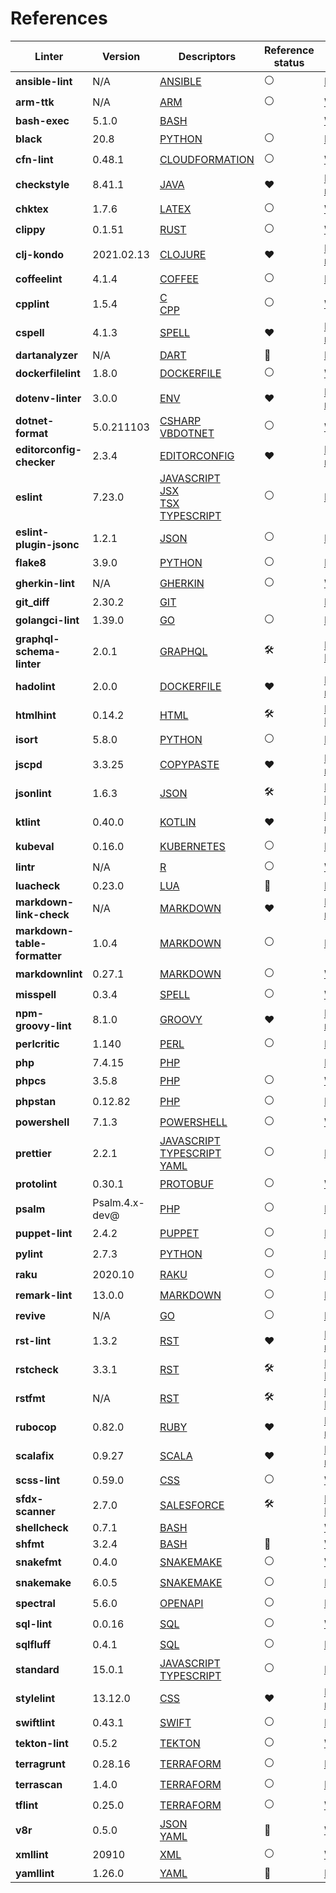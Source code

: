 <!-- This file has been automatically generated by build.py (generate_documentation_all_linters method) -->
<!-- markdownlint-disable -->

# References

| Linter                       | Version        | Descriptors                                                                                                                                                                    | Reference status    | URL                                                                                                                                                  |
|------------------------------|----------------|--------------------------------------------------------------------------------------------------------------------------------------------------------------------------------|---------------------|------------------------------------------------------------------------------------------------------------------------------------------------------|
| **ansible-lint**             | N/A            | [ANSIBLE](descriptors/ansible_ansible_lint.md)                                                                                                                                 | :white_circle:      | [Repository](https://github.com/ansible/ansible-lint){target=_blank}                                                                                 |
| **arm-ttk**                  | N/A            | [ARM](descriptors/arm_arm_ttk.md)                                                                                                                                              | :white_circle:      | [Web Site](https://github.com/Azure/arm-ttk){target=_blank}                                                                                          |
| **bash-exec**                | 5.1.0          | [BASH](descriptors/bash_bash_exec.md)                                                                                                                                          | <!-- -->            | [Web Site](https://tiswww.case.edu/php/chet/bash/bashtop.html){target=_blank}                                                                        |
| **black**                    | 20.8           | [PYTHON](descriptors/python_black.md)                                                                                                                                          | :white_circle:      | [Repository](https://github.com/psf/black){target=_blank}                                                                                            |
| **cfn-lint**                 | 0.48.1         | [CLOUDFORMATION](descriptors/cloudformation_cfn_lint.md)                                                                                                                       | :white_circle:      | [Web Site](https://github.com/martysweet/cfn-lint){target=_blank}                                                                                    |
| **checkstyle**               | 8.41.1         | [JAVA](descriptors/java_checkstyle.md)                                                                                                                                         | :heart:             | [Mega-Linter reference](https://checkstyle.sourceforge.io/index.html#Related_Tools_Active_Tools){target=_blank}                                      |
| **chktex**                   | 1.7.6          | [LATEX](descriptors/latex_chktex.md)                                                                                                                                           | :white_circle:      | [Web Site](https://www.nongnu.org/chktex){target=_blank}                                                                                             |
| **clippy**                   | 0.1.51         | [RUST](descriptors/rust_clippy.md)                                                                                                                                             | :white_circle:      | [Web Site](https://github.com/rust-lang/rust-clippy){target=_blank}                                                                                  |
| **clj-kondo**                | 2021.02.13     | [CLOJURE](descriptors/clojure_clj_kondo.md)                                                                                                                                    | :heart:             | [Mega-Linter reference](https://github.com/borkdude/clj-kondo/blob/master/doc/ci-integration.md#github){target=_blank}                               |
| **coffeelint**               | 4.1.4          | [COFFEE](descriptors/coffee_coffeelint.md)                                                                                                                                     | :white_circle:      | [Repository](https://github.com/clutchski/coffeelint){target=_blank}                                                                                 |
| **cpplint**                  | 1.5.4          | [C](descriptors/c_cpplint.md)<br/> [CPP](descriptors/cpp_cpplint.md)                                                                                                           | :white_circle:      | [Web Site](https://github.com/cpplint/cpplint){target=_blank}                                                                                        |
| **cspell**                   | 4.1.3          | [SPELL](descriptors/spell_cspell.md)                                                                                                                                           | :heart:             | [Mega-Linter reference](https://github.com/streetsidesoftware/cspell/tree/master/packages/cspell#mega-linter){target=_blank}                         |
| **dartanalyzer**             | N/A            | [DART](descriptors/dart_dartanalyzer.md)                                                                                                                                       | :no_entry_sign:     | [Repository](https://github.com/dart-lang/sdk){target=_blank}                                                                                        |
| **dockerfilelint**           | 1.8.0          | [DOCKERFILE](descriptors/dockerfile_dockerfilelint.md)                                                                                                                         | :white_circle:      | [Web Site](https://github.com/replicatedhq/dockerfilelint){target=_blank}                                                                            |
| **dotenv-linter**            | 3.0.0          | [ENV](descriptors/env_dotenv_linter.md)                                                                                                                                        | :heart:             | [Mega-Linter reference](https://dotenv-linter.github.io/#/integrations/mega_linter){target=_blank}                                                   |
| **dotnet-format**            | 5.0.211103     | [CSHARP](descriptors/csharp_dotnet_format.md)<br/> [VBDOTNET](descriptors/vbdotnet_dotnet_format.md)                                                                           | :white_circle:      | [Web Site](https://github.com/dotnet/format){target=_blank}                                                                                          |
| **editorconfig-checker**     | 2.3.4          | [EDITORCONFIG](descriptors/editorconfig_editorconfig_checker.md)                                                                                                               | :heart:             | [Mega-Linter reference](https://github.com/editorconfig-checker/editorconfig-checker#mega-linter){target=_blank}                                     |
| **eslint**                   | 7.23.0         | [JAVASCRIPT](descriptors/javascript_eslint.md)<br/> [JSX](descriptors/jsx_eslint.md)<br/> [TSX](descriptors/tsx_eslint.md)<br/> [TYPESCRIPT](descriptors/typescript_eslint.md) | :white_circle:      | [Repository](https://github.com/eslint/eslint){target=_blank}                                                                                        |
| **eslint-plugin-jsonc**      | 1.2.1          | [JSON](descriptors/json_eslint_plugin_jsonc.md)                                                                                                                                | :white_circle:      | [Repository](https://github.com/ota-meshi/eslint-plugin-jsonc){target=_blank}                                                                        |
| **flake8**                   | 3.9.0          | [PYTHON](descriptors/python_flake8.md)                                                                                                                                         | :white_circle:      | [Repository](https://github.com/PyCQA/flake8){target=_blank}                                                                                         |
| **gherkin-lint**             | N/A            | [GHERKIN](descriptors/gherkin_gherkin_lint.md)                                                                                                                                 | :white_circle:      | [Web Site](https://github.com/vsiakka/gherkin-lint){target=_blank}                                                                                   |
| **git_diff**                 | 2.30.2         | [GIT](descriptors/git_git_diff.md)                                                                                                                                             | <!-- -->            | [Repository](https://github.com/git/git){target=_blank}                                                                                              |
| **golangci-lint**            | 1.39.0         | [GO](descriptors/go_golangci_lint.md)                                                                                                                                          | :white_circle:      | [Repository](https://github.com/golangci/golangci-lint){target=_blank}                                                                               |
| **graphql-schema-linter**    | 2.0.1          | [GRAPHQL](descriptors/graphql_graphql_schema_linter.md)                                                                                                                        | :hammer_and_wrench: | [Pull Request](https://github.com/cjoudrey/graphql-schema-linter/pull/272){target=_blank}                                                            |
| **hadolint**                 | 2.0.0          | [DOCKERFILE](descriptors/dockerfile_hadolint.md)                                                                                                                               | :heart:             | [Mega-Linter reference](https://github.com/hadolint/hadolint/blob/master/docs/INTEGRATION.md#mega-linter){target=_blank}                             |
| **htmlhint**                 | 0.14.2         | [HTML](descriptors/html_htmlhint.md)                                                                                                                                           | :hammer_and_wrench: | [Pull Request](https://github.com/htmlhint/HTMLHint/pull/579/files){target=_blank}                                                                   |
| **isort**                    | 5.8.0          | [PYTHON](descriptors/python_isort.md)                                                                                                                                          | :white_circle:      | [Repository](https://github.com/PyCQA/isort){target=_blank}                                                                                          |
| **jscpd**                    | 3.3.25         | [COPYPASTE](descriptors/copypaste_jscpd.md)                                                                                                                                    | :heart:             | [Mega-Linter reference](https://github.com/kucherenko/jscpd#who-uses-jscpd){target=_blank}                                                           |
| **jsonlint**                 | 1.6.3          | [JSON](descriptors/json_jsonlint.md)                                                                                                                                           | :hammer_and_wrench: | [Pull Request](https://github.com/zaach/jsonlint/pull/127){target=_blank}                                                                            |
| **ktlint**                   | 0.40.0         | [KOTLIN](descriptors/kotlin_ktlint.md)                                                                                                                                         | :heart:             | [Mega-Linter reference](https://github.com/pinterest/ktlint#-with-continuous-integration){target=_blank}                                             |
| **kubeval**                  | 0.16.0         | [KUBERNETES](descriptors/kubernetes_kubeval.md)                                                                                                                                | :white_circle:      | [Repository](https://github.com/instrumenta/kubeval){target=_blank}                                                                                  |
| **lintr**                    | N/A            | [R](descriptors/r_lintr.md)                                                                                                                                                    | :white_circle:      | [Web Site](https://github.com/jimhester/lintr){target=_blank}                                                                                        |
| **luacheck**                 | 0.23.0         | [LUA](descriptors/lua_luacheck.md)                                                                                                                                             | :no_entry_sign:     | [Repository](https://github.com/luarocks/luacheck){target=_blank}                                                                                    |
| **markdown-link-check**      | N/A            | [MARKDOWN](descriptors/markdown_markdown_link_check.md)                                                                                                                        | :heart:             | [Mega-Linter reference](https://github.com/tcort/markdown-link-check#run-in-other-tools){target=_blank}                                              |
| **markdown-table-formatter** | 1.0.4          | [MARKDOWN](descriptors/markdown_markdown_table_formatter.md)                                                                                                                   | :white_circle:      | [Repository](https://github.com/nvuillam/markdown-table-formatter){target=_blank}                                                                    |
| **markdownlint**             | 0.27.1         | [MARKDOWN](descriptors/markdown_markdownlint.md)                                                                                                                               | :white_circle:      | [Web Site](https://github.com/DavidAnson/markdownlint){target=_blank}                                                                                |
| **misspell**                 | 0.3.4          | [SPELL](descriptors/spell_misspell.md)                                                                                                                                         | :white_circle:      | [Web Site](https://github.com/client9/misspell){target=_blank}                                                                                       |
| **npm-groovy-lint**          | 8.1.0          | [GROOVY](descriptors/groovy_npm_groovy_lint.md)                                                                                                                                | :heart:             | [Mega-Linter reference](https://nvuillam.github.io/npm-groovy-lint/#mega-linter){target=_blank}                                                      |
| **perlcritic**               | 1.140          | [PERL](descriptors/perl_perlcritic.md)                                                                                                                                         | :white_circle:      | [Repository](https://github.com/Perl-Critic/Perl-Critic){target=_blank}                                                                              |
| **php**                      | 7.4.15         | [PHP](descriptors/php_php.md)                                                                                                                                                  | <!-- -->            | [Repository](https://github.com/php/php-src){target=_blank}                                                                                          |
| **phpcs**                    | 3.5.8          | [PHP](descriptors/php_phpcs.md)                                                                                                                                                | :white_circle:      | [Web Site](https://github.com/squizlabs/PHP_CodeSniffer){target=_blank}                                                                              |
| **phpstan**                  | 0.12.82        | [PHP](descriptors/php_phpstan.md)                                                                                                                                              | :white_circle:      | [Repository](https://github.com/phpstan/phpstan){target=_blank}                                                                                      |
| **powershell**               | 7.1.3          | [POWERSHELL](descriptors/powershell_powershell.md)                                                                                                                             | :white_circle:      | [Web Site](https://github.com/PowerShell/PSScriptAnalyzer){target=_blank}                                                                            |
| **prettier**                 | 2.2.1          | [JAVASCRIPT](descriptors/javascript_prettier.md)<br/> [TYPESCRIPT](descriptors/typescript_prettier.md)<br/> [YAML](descriptors/yaml_prettier.md)                               | :white_circle:      | [Repository](https://github.com/prettier/prettier){target=_blank}                                                                                    |
| **protolint**                | 0.30.1         | [PROTOBUF](descriptors/protobuf_protolint.md)                                                                                                                                  | :white_circle:      | [Web Site](https://github.com/yoheimuta/protolint){target=_blank}                                                                                    |
| **psalm**                    | Psalm.4.x-dev@ | [PHP](descriptors/php_psalm.md)                                                                                                                                                | :white_circle:      | [Repository](https://github.com/vimeo/psalm){target=_blank}                                                                                          |
| **puppet-lint**              | 2.4.2          | [PUPPET](descriptors/puppet_puppet_lint.md)                                                                                                                                    | :white_circle:      | [Repository](https://github.com/rodjek/puppet-lint){target=_blank}                                                                                   |
| **pylint**                   | 2.7.3          | [PYTHON](descriptors/python_pylint.md)                                                                                                                                         | :white_circle:      | [Repository](https://github.com/PyCQA/pylint){target=_blank}                                                                                         |
| **raku**                     | 2020.10        | [RAKU](descriptors/raku_raku.md)                                                                                                                                               | :white_circle:      | [Repository](https://github.com/rakudo/rakudo){target=_blank}                                                                                        |
| **remark-lint**              | 13.0.0         | [MARKDOWN](descriptors/markdown_remark_lint.md)                                                                                                                                | :white_circle:      | [Repository](https://github.com/remarkjs/remark-lint){target=_blank}                                                                                 |
| **revive**                   | N/A            | [GO](descriptors/go_revive.md)                                                                                                                                                 | :white_circle:      | [Repository](https://github.com/mgechev/revive){target=_blank}                                                                                       |
| **rst-lint**                 | 1.3.2          | [RST](descriptors/rst_rst_lint.md)                                                                                                                                             | :heart:             | [Mega-Linter reference](https://github.com/twolfson/restructuredtext-lint/wiki/Integration-in-other-tools#integration-in-other-tools){target=_blank} |
| **rstcheck**                 | 3.3.1          | [RST](descriptors/rst_rstcheck.md)                                                                                                                                             | :hammer_and_wrench: | [Pull Request](https://github.com/myint/rstcheck/pull/73){target=_blank}                                                                             |
| **rstfmt**                   | N/A            | [RST](descriptors/rst_rstfmt.md)                                                                                                                                               | :hammer_and_wrench: | [Pull Request](https://github.com/dzhu/rstfmt/pull/1){target=_blank}                                                                                 |
| **rubocop**                  | 0.82.0         | [RUBY](descriptors/ruby_rubocop.md)                                                                                                                                            | :heart:             | [Mega-Linter reference](https://docs.rubocop.org/rubocop/integration_with_other_tools.html#mega-linter-integration){target=_blank}                   |
| **scalafix**                 | 0.9.27         | [SCALA](descriptors/scala_scalafix.md)                                                                                                                                         | :heart:             | [Mega-Linter reference](https://scalacenter.github.io/scalafix/docs/users/installation.html#plugins-for-other-build-tools){target=_blank}            |
| **scss-lint**                | 0.59.0         | [CSS](descriptors/css_scss_lint.md)                                                                                                                                            | :white_circle:      | [Web Site](https://github.com/sds/scss-lint){target=_blank}                                                                                          |
| **sfdx-scanner**             | 2.7.0          | [SALESFORCE](descriptors/salesforce_sfdx_scanner.md)                                                                                                                           | :hammer_and_wrench: | [Pull Request](https://github.com/forcedotcom/sfdx-scanner/pull/307){target=_blank}                                                                  |
| **shellcheck**               | 0.7.1          | [BASH](descriptors/bash_shellcheck.md)                                                                                                                                         | <!-- -->            | [Web Site](https://github.com/koalaman/shellcheck){target=_blank}                                                                                    |
| **shfmt**                    | 3.2.4          | [BASH](descriptors/bash_shfmt.md)                                                                                                                                              | :no_entry_sign:     | [Web Site](https://github.com/mvdan/sh){target=_blank}                                                                                               |
| **snakefmt**                 | 0.4.0          | [SNAKEMAKE](descriptors/snakemake_snakefmt.md)                                                                                                                                 | :white_circle:      | [Web Site](https://github.com/snakemake/snakefmt){target=_blank}                                                                                     |
| **snakemake**                | 6.0.5          | [SNAKEMAKE](descriptors/snakemake_snakemake.md)                                                                                                                                | :white_circle:      | [Repository](https://github.com/snakemake/snakemake){target=_blank}                                                                                  |
| **spectral**                 | 5.6.0          | [OPENAPI](descriptors/openapi_spectral.md)                                                                                                                                     | :white_circle:      | [Repository](https://github.com/stoplightio/spectral){target=_blank}                                                                                 |
| **sql-lint**                 | 0.0.16         | [SQL](descriptors/sql_sql_lint.md)                                                                                                                                             | :white_circle:      | [Web Site](https://github.com/joereynolds/sql-lint){target=_blank}                                                                                   |
| **sqlfluff**                 | 0.4.1          | [SQL](descriptors/sql_sqlfluff.md)                                                                                                                                             | :white_circle:      | [Repository](https://github.com/sqlfluff/sqlfluff){target=_blank}                                                                                    |
| **standard**                 | 15.0.1         | [JAVASCRIPT](descriptors/javascript_standard.md)<br/> [TYPESCRIPT](descriptors/typescript_standard.md)                                                                         | :white_circle:      | [Repository](https://github.com/standard/standard){target=_blank}                                                                                    |
| **stylelint**                | 13.12.0        | [CSS](descriptors/css_stylelint.md)                                                                                                                                            | :heart:             | [Mega-Linter reference](https://stylelint.io/user-guide/integrations/other#analysis-platform-engines){target=_blank}                                 |
| **swiftlint**                | 0.43.1         | [SWIFT](descriptors/swift_swiftlint.md)                                                                                                                                        | :white_circle:      | [Repository](https://github.com/realm/SwiftLint){target=_blank}                                                                                      |
| **tekton-lint**              | 0.5.2          | [TEKTON](descriptors/tekton_tekton_lint.md)                                                                                                                                    | :white_circle:      | [Web Site](https://github.com/IBM/tekton-lint){target=_blank}                                                                                        |
| **terragrunt**               | 0.28.16        | [TERRAFORM](descriptors/terraform_terragrunt.md)                                                                                                                               | :white_circle:      | [Repository](https://github.com/gruntwork-io/terragrunt){target=_blank}                                                                              |
| **terrascan**                | 1.4.0          | [TERRAFORM](descriptors/terraform_terrascan.md)                                                                                                                                | :white_circle:      | [Repository](https://github.com/accurics/terrascan){target=_blank}                                                                                   |
| **tflint**                   | 0.25.0         | [TERRAFORM](descriptors/terraform_tflint.md)                                                                                                                                   | :white_circle:      | [Web Site](https://github.com/terraform-linters/tflint){target=_blank}                                                                               |
| **v8r**                      | 0.5.0          | [JSON](descriptors/json_v8r.md)<br/> [YAML](descriptors/yaml_v8r.md)                                                                                                           | :no_entry_sign:     | [Web Site](https://github.com/chris48s/v8r){target=_blank}                                                                                           |
| **xmllint**                  | 20910          | [XML](descriptors/xml_xmllint.md)                                                                                                                                              | :white_circle:      | [Web Site](http://xmlsoft.org/xmllint.html){target=_blank}                                                                                           |
| **yamllint**                 | 1.26.0         | [YAML](descriptors/yaml_yamllint.md)                                                                                                                                           | :no_entry_sign:     | [Repository](https://github.com/adrienverge/yamllint){target=_blank}                                                                                 |
